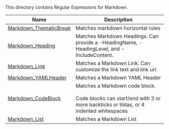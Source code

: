 This directory contains Regular Expressions for Markdown.


|Name                                             |Description                                                                                                                                   |
|-------------------------------------------------|----------------------------------------------------------------------------------------------------------------------------------------------|
|[Markdown_ThematicBreak](ThematicBreak.regex.txt)|Matches markdown horizontal rules                                                                                                             |
|[Markdown_Heading](Heading.regex.ps1)            |Matches Markdown Headings.  Can provide a -HeadingName, -HeadingLevel, and -IncludeContent.<br/>                                              |
|[Markdown_Link](Link.regex.ps1)                  |Matches a Markdown Link.  Can customize the link text and link url.<br/>                                                                      |
|[Markdown_YAMLHeader](YAMLHeader.regex.txt)      |Matches a Markdown YAML Header                                                                                                                |
|[Markdown_CodeBlock](CodeBlock.regex.ps1)        |Matches a Markdown code block.  <br/>    <br/>    Code blocks can start/end with 3 or more backticks or tildas, or 4 indented whitespaces<br/>|
|[Markdown_List](List.regex.txt)                  |Matches a Markdown List                                                                                                                       |



